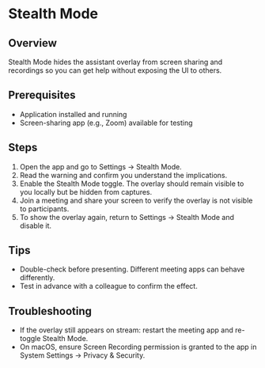 # Stealth Mode

## Overview

Stealth Mode hides the assistant overlay from screen sharing and recordings so you can get help without exposing the UI to others.

## Prerequisites

- Application installed and running
- Screen-sharing app (e.g., Zoom) available for testing

## Steps

1. Open the app and go to Settings -> Stealth Mode.
2. Read the warning and confirm you understand the implications.
3. Enable the Stealth Mode toggle. The overlay should remain visible to you locally but be hidden from captures.
4. Join a meeting and share your screen to verify the overlay is not visible to participants.
5. To show the overlay again, return to Settings -> Stealth Mode and disable it.

## Tips

- Double-check before presenting. Different meeting apps can behave differently.
- Test in advance with a colleague to confirm the effect.

## Troubleshooting

- If the overlay still appears on stream: restart the meeting app and re-toggle Stealth Mode.
- On macOS, ensure Screen Recording permission is granted to the app in System Settings -> Privacy & Security.
